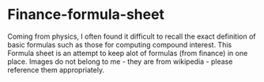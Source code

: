 # Finance-formula-sheet

Coming from physics, I often found it difficult to recall the exact definition of basic formulas such as those for computing compound interest.
This Formula sheet is an attempt to keep alot of formulas (from finance) in one place. Images do not belong to me - they are from wikipedia - please reference them appropriately.
